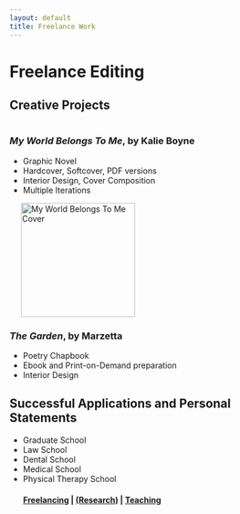 ```yaml
---
layout: default
title: Freelance Work
---
```


# Freelance Editing 

## Creative Projects 
<div style="display: flex; align-items: flex-start;">
  <div style="flex: 1;">
    <h3> <i>My World Belongs To Me</i>, by Kalie Boyne </h3>
    <ul>
        <li> Graphic Novel</li>
        <li> Hardcover, Softcover, PDF versions</li>
        <li> Interior Design, Cover Composition</li>
        <li> Multiple Iterations </li>
    </ul>

  <div style="flex: 0 0 auto; margin-left: 20px;">
    <img src="{{ '/assets/MWBTM.png' | relative_url }}" alt="My World Belongs To Me Cover" style="width: 200px; height: auto;">
  </div>

<div style="display: flex; align-items: flex-start;">
  <div style="flex: 1;">
    <h3> <i>The Garden</i>, by Marzetta </h3>
      <ul>
          <li> Poetry Chapbook
          <li> Ebook and Print-on-Demand preparation 
          <li> Interior Design
      </ul>
    <h2> Successful Applications and Personal Statements </h2>
      <ul> 
          <li> Graduate School </li>
          <li> Law School </li>
          <li> Dental School </li>
          <li> Medical School </li>
          <li> Physical Therapy School </li>


#### [Freelancing](freelance/index.md) | [(Research)](projects/index.md) | [Teaching](teaching/index.md)
